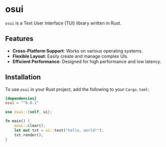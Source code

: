 # osui

`osui` is a Text User Interface (TUI) library written in Rust. 

## Features

- **Cross-Platform Support**: Works on various operating systems.
- **Flexible Layout**: Easily create and manage complex UIs.
- **Efficient Performance**: Designed for high performance and low latency.

## Installation

To use `osui` in your Rust project, add the following to your `Cargo.toml`:

```toml
[dependencies]
osui = "^0.0.1"
```

```rust
use osui::{self, ui};

fn main() {
    osui::clear();
    let mut txt = ui::text("hello, world!");
    txt.render();
}
```

